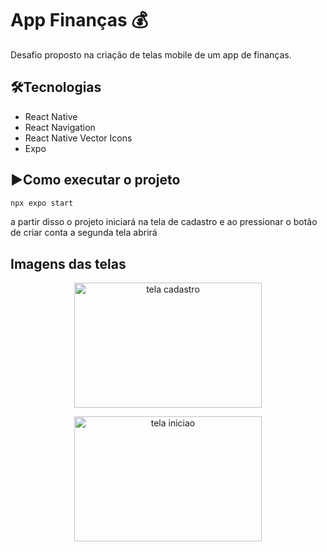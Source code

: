 # App Finanças 💰

Desafio proposto na criação de telas mobile de um app de finanças.

## 🛠️Tecnologias

- React Native
- React Navigation
- React Native Vector Icons
- Expo

## ▶️Como executar o projeto 

```bash
npx expo start
```
a partir disso o projeto iniciará na tela de cadastro e ao pressionar o botão de criar conta a segunda tela abrirá

## Imagens das telas

<p align="center">
  <img width="300" height="200" src="https://github.com/GuilhermeRamosAju/App-Financas/assets/105815487/6cce3628-223b-4f34-a70d-a459a428a4d7" alt="tela cadastro">
</p>
<p align="center">
  <img width="300" height="200" src="https://github.com/GuilhermeRamosAju/App-Financas/assets/105815487/3d135224-4221-4ced-ae55-7eff204a9685" alt="tela iniciao">
</p>

